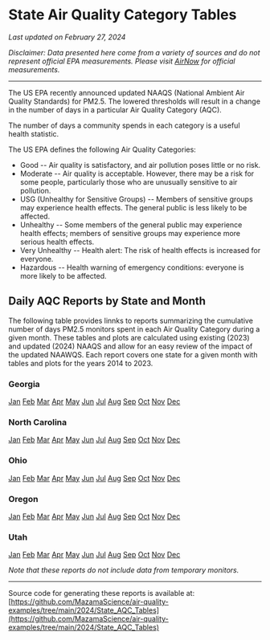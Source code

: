 # State Air Quality Category Tables

_Last updated on February 27, 2024_

_Disclaimer: Data presented here come from a variety of sources and do not 
represent official EPA measurements. Please visit
[AirNow](https://www.airnow.gov) for official measurements._

---

The US EPA recently announced updated NAAQS (National Ambient Air Quality
Standards) for PM2.5. The lowered thresholds will result in a change in the 
number of days in a particular Air Quality Category (AQC).

The number of days a community spends in each category is a useful health
statistic.

The US EPA defines the following Air Quality Categories:

* Good -- Air quality is satisfactory, and air pollution poses little or no risk.
* Moderate -- Air quality is acceptable. However, there may be a risk for some people, particularly those who are unusually sensitive to air pollution.
* USG (Unhealthy for Sensitive Groups) -- Members of sensitive groups may experience health effects. The general public is less likely to be affected.
* Unhealthy -- Some members of the general public may experience health effects; members of sensitive groups may experience more serious health effects.
* Very Unhealthy -- Health alert: The risk of health effects is increased for everyone.
* Hazardous -- Health warning of emergency conditions: everyone is more likely to be affected.

## Daily AQC Reports by State and Month

The following table provides linnks to reports summarizing the cumulative number 
of days PM2.5 monitors spent in each Air Quality Category during a given month. 
These tables and plots are calculated using existing (2023) and updated (2024) 
NAAQS and allow for an easy review of the impact of the updated NAAWQS. Each 
report covers one state for a given month with tables and plots for the years 
2014 to 2023.


### Georgia

[Jan](./daily_AQC_tables_GA_01.html)
[Feb](./daily_AQC_tables_GA_02.html)
[Mar](./daily_AQC_tables_GA_03.html)
[Apr](./daily_AQC_tables_GA_04.html)
[May](./daily_AQC_tables_GA_05.html)
[Jun](./daily_AQC_tables_GA_06.html)
[Jul](./daily_AQC_tables_GA_06.html)
[Aug](./daily_AQC_tables_GA_08.html)
[Sep](./daily_AQC_tables_GA_09.html)
[Oct](./daily_AQC_tables_GA_10.html)
[Nov](./daily_AQC_tables_GA_11.html)
[Dec](./daily_AQC_tables_GA_12.html)


### North Carolina

[Jan](./daily_AQC_tables_NC_01.html)
[Feb](./daily_AQC_tables_NC_02.html)
[Mar](./daily_AQC_tables_NC_03.html)
[Apr](./daily_AQC_tables_NC_04.html)
[May](./daily_AQC_tables_NC_05.html)
[Jun](./daily_AQC_tables_NC_06.html)
[Jul](./daily_AQC_tables_NC_06.html)
[Aug](./daily_AQC_tables_NC_08.html)
[Sep](./daily_AQC_tables_NC_09.html)
[Oct](./daily_AQC_tables_NC_10.html)
[Nov](./daily_AQC_tables_NC_11.html)
[Dec](./daily_AQC_tables_NC_12.html)


### Ohio

[Jan](./daily_AQC_tables_OH_01.html)
[Feb](./daily_AQC_tables_OH_02.html)
[Mar](./daily_AQC_tables_OH_03.html)
[Apr](./daily_AQC_tables_OH_04.html)
[May](./daily_AQC_tables_OH_05.html)
[Jun](./daily_AQC_tables_OH_06.html)
[Jul](./daily_AQC_tables_OH_06.html)
[Aug](./daily_AQC_tables_OH_08.html)
[Sep](./daily_AQC_tables_OH_09.html)
[Oct](./daily_AQC_tables_OH_10.html)
[Nov](./daily_AQC_tables_OH_11.html)
[Dec](./daily_AQC_tables_OH_12.html)


### Oregon

[Jan](./daily_AQC_tables_OR_01.html)
[Feb](./daily_AQC_tables_OR_02.html)
[Mar](./daily_AQC_tables_OR_03.html)
[Apr](./daily_AQC_tables_OR_04.html)
[May](./daily_AQC_tables_OR_05.html)
[Jun](./daily_AQC_tables_OR_06.html)
[Jul](./daily_AQC_tables_OR_06.html)
[Aug](./daily_AQC_tables_OR_08.html)
[Sep](./daily_AQC_tables_OR_09.html)
[Oct](./daily_AQC_tables_OR_10.html)
[Nov](./daily_AQC_tables_OR_11.html)
[Dec](./daily_AQC_tables_OR_12.html)


### Utah

[Jan](./daily_AQC_tables_UT_01.html)
[Feb](./daily_AQC_tables_UT_02.html)
[Mar](./daily_AQC_tables_UT_03.html)
[Apr](./daily_AQC_tables_UT_04.html)
[May](./daily_AQC_tables_UT_05.html)
[Jun](./daily_AQC_tables_UT_06.html)
[Jul](./daily_AQC_tables_UT_06.html)
[Aug](./daily_AQC_tables_UT_08.html)
[Sep](./daily_AQC_tables_UT_09.html)
[Oct](./daily_AQC_tables_UT_10.html)
[Nov](./daily_AQC_tables_UT_11.html)
[Dec](./daily_AQC_tables_UT_12.html)




_Note that these reports do not include data from temporary monitors._

----

Source code for generating these reports is available at:
[https://github.com/MazamaScience/air-quality-examples/tree/main/2024/State_AQC_Tables](https://github.com/MazamaScience/air-quality-examples/tree/main/2024/State_AQC_Tables)




